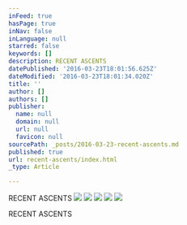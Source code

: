 ```yaml
---
inFeed: true
hasPage: true
inNav: false
inLanguage: null
starred: false
keywords: []
description: RECENT ASCENTS
datePublished: '2016-03-23T18:01:56.625Z'
dateModified: '2016-03-23T18:01:34.020Z'
title: ''
author: []
authors: []
publisher:
  name: null
  domain: null
  url: null
  favicon: null
sourcePath: _posts/2016-03-23-recent-ascents.md
published: true
url: recent-ascents/index.html
_type: Article

---
```

RECENT ASCENTS
![](https://the-grid-user-content.s3-us-west-2.amazonaws.com/cfe5f998-5bdf-455d-a76d-921fb363d7aa.jpg)
![](https://the-grid-user-content.s3-us-west-2.amazonaws.com/426c9b02-c3bf-4a3d-82c5-8420e160c6b6.jpg)
![](https://the-grid-user-content.s3-us-west-2.amazonaws.com/0f7a0c11-704f-497a-8ad8-f812246d335b.jpg)
![](https://the-grid-user-content.s3-us-west-2.amazonaws.com/cd060f3f-0e5d-43e7-bd96-040d9a885696.jpg)
![](https://the-grid-user-content.s3-us-west-2.amazonaws.com/31f268a8-101c-40ce-94c7-40cf03dd0409.jpg)

RECENT ASCENTS